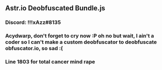## Astr.io Deobfuscated Bundle.js
### Discord: !!!xAzz#8135
### Acydwarp, don't forget to cry now :P oh no but wait, I ain't a coder so I can't make a custom deobfuscator to deobfuscate obfuscator.io, so sad :(

### Line 1803 for total cancer mind rape

